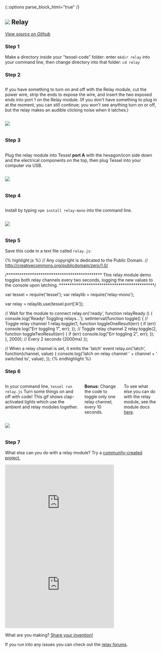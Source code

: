 {::options parse_block_html="true" /}

## <img class="constrain-sm" src="https://s3.amazonaws.com/technicalmachine-assets/fre+assets/modules/relay.png"> Relay

[<i class="fa fa-github"> View source on Github</i>](https://github.com/tessel/relay-mono)

### Step 1

Make a directory inside your "tessel-code" folder: enter `mkdir relay` into your command line, then change directory into that folder: `cd relay`

### Step 2

<div class="row">
<div class="large-6 columns">

If you have something to turn on and off with the Relay module, cut the power wire, strip the ends to expose the wire, and insert the two exposed ends into port 1 on the Relay module. (If you don't have something to plug in at the moment, you can still continue; you won't see anything turn on or off, but the relay makes an audible clicking noise when it latches.)

</div>
<div class="large-6 columns">

![](https://s3.amazonaws.com/technicalmachine-assets/fre+assets/modules_special/relay-wires.jpeg)

</div>
</div>

### Step 3

<div class="row">
<div class="large-6 columns">

Plug the relay module into Tessel **port A** with the hexagon/icon side down and the electrical components on the top, then plug Tessel into your computer via USB.

</div>
<div class="large-6 columns">

![](https://s3.amazonaws.com/technicalmachine-assets/fre+assets/modules_plugged/relay.jpeg)

</div>
</div>

### Step 4

<div class="row">
<div class="large-6 columns">

Install by typing `npm install relay-mono` into the command line.

</div>
<div class="large-6 columns">

![](https://s3.amazonaws.com/technicalmachine-assets/fre+assets/modules_corners/relay.jpg)

</div>
</div>

### Step 5

Save this code in a text file called `relay.js`:

{% highlight js %}
// Any copyright is dedicated to the Public Domain.
// http://creativecommons.org/publicdomain/zero/1.0/

/*********************************************
This relay module demo toggles both relay
channels every two seconds, logging the new
values to the console upon latching.
*********************************************/

var tessel = require('tessel');
var relaylib = require('relay-mono');

var relay = relaylib.use(tessel.port['A']);

// Wait for the module to connect
relay.on('ready', function relayReady () {
  console.log('Ready! Toggling relays...');
  setInterval(function toggle() {
    // Toggle relay channel 1
    relay.toggle(1, function toggleOneResult(err) {
      if (err) console.log("Err toggling 1", err);
    });
    // Toggle relay channel 2
    relay.toggle(2, function toggleTwoResult(err) {
      if (err) console.log("Err toggling 2", err);
    });
  }, 2000); // Every 2 seconds (2000ms)
});

// When a relay channel is set, it emits the 'latch' event
relay.on('latch', function(channel, value) {
  console.log('latch on relay channel ' + channel + ' switched to', value);
});
{% endhighlight %}

### Step 6

<div class="row">
<div class="large-6 columns">

In your command line, `tessel run relay.js` Turn some things on and off with code! This gif shows clap-activated lights which use the ambient and relay modules together.  

**Bonus:** Change the code to toggle only one relay channel, every 10 seconds.  

To see what else you can do with the relay module, see the module docs [here](https://github.com/tessel/relay-mono).

</div>
<div class="large-6 columns">

![](https://s3.amazonaws.com/technicalmachine-assets/fre+assets/gifs/relay.gif)

</div>
</div>

### Step 7

What else can you do with a relay module? Try a [community-created project.](http://tessel.io/projects)

<div class="row">
<div class="large-6 columns left">
<iframe frameborder="0" height="270" scrolling="no" src="http://tessel.hackster.io/paigereads/gprs-trigger/embed" width="360"></iframe>
</div>

<div class="large-6 columns left">
<iframe frameborder="0" height="270" scrolling="no" src="http://tessel.hackster.io/ifoundthemeaningoflife/website-down-alarm/embed" width="360"></iframe>
</div>
</div>

What are you making? [Share your invention!](http://tessel.hackster.io/)

If you run into any issues you can check out the [relay forums](http://forums.tessel.io/category/relay).
